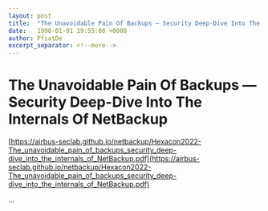 ```yaml
---
layout: post
title:  "The Unavoidable Pain Of Backups — Security Deep-Dive Into The Internals Of NetBackup"
date:   1990-01-01 19:55:00 +0000
author: PfiatDe
excerpt_separator: <!--more-->
---
```


# The Unavoidable Pain Of Backups — Security Deep-Dive Into The Internals Of NetBackup

[https://airbus-seclab.github.io/netbackup/Hexacon2022-The_unavoidable_pain_of_backups_security_deep-dive_into_the_internals_of_NetBackup.pdf](https://airbus-seclab.github.io/netbackup/Hexacon2022-The_unavoidable_pain_of_backups_security_deep-dive_into_the_internals_of_NetBackup.pdf)

...
<!--more-->
